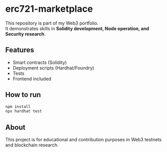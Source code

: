 # erc721-marketplace

This repository is part of my Web3 portfolio.  
It demonstrates skills in **Solidity development, Node operation, and Security research**.

## Features
- Smart contracts (Solidity)
- Deployment scripts (Hardhat/Foundry)
- Tests
- Frontend included

## How to run
```bash
npm install
npx hardhat test
```

## About
This project is for educational and contribution purposes in Web3 testnets and blockchain research.
